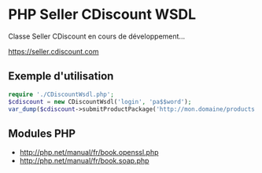 # PHP Seller CDiscount WSDL

Classe Seller CDiscount en cours de développement...

https://seller.cdiscount.com


## Exemple d'utilisation
```php
require './CDiscountWsdl.php';
$cdiscount = new CDiscountWsdl('login', 'pa$$word');
var_dump($cdiscount->submitProductPackage('http://mon.domaine/products.zip'));
```


## Modules PHP

* http://php.net/manual/fr/book.openssl.php
* http://php.net/manual/fr/book.soap.php

